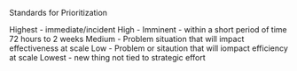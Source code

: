 Standards for Prioritization

Highest - immediate/incident
High - Imminent - within a short period of time 72 hours to 2 weeks
Medium - Problem situation that will impact effectiveness at scale
Low - Problem or sitaution that will iompact efficiency at scale
Lowest - new thing not tied to strategic effort